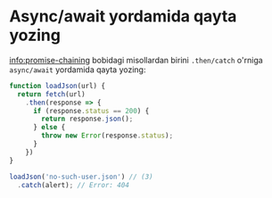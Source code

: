 
# Async/await yordamida qayta yozing

<info:promise-chaining> bobidagi misollardan birini `.then/catch` o'rniga `async/await` yordamida qayta yozing:

```js run
function loadJson(url) {
  return fetch(url)
    .then(response => {
      if (response.status == 200) {
        return response.json();
      } else {
        throw new Error(response.status);
      }
    })
}

loadJson('no-such-user.json') // (3)
  .catch(alert); // Error: 404
```
